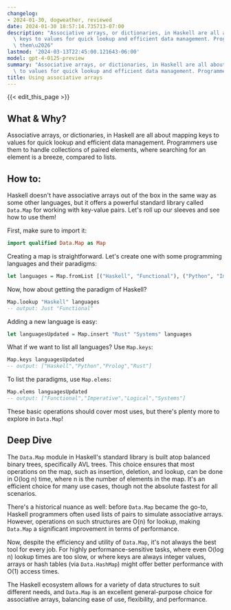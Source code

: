 ```yaml
---
changelog:
- 2024-01-30, dogweather, reviewed
date: 2024-01-30 18:57:14.735713-07:00
description: "Associative arrays, or dictionaries, in Haskell are all about mapping\
  \ keys to values for quick lookup and efficient data management. Programmers use\
  \ them\u2026"
lastmod: '2024-03-13T22:45:00.121643-06:00'
model: gpt-4-0125-preview
summary: "Associative arrays, or dictionaries, in Haskell are all about mapping keys\
  \ to values for quick lookup and efficient data management. Programmers use them\u2026"
title: Using associative arrays
---
```


{{< edit_this_page >}}

## What & Why?

Associative arrays, or dictionaries, in Haskell are all about mapping keys to values for quick lookup and efficient data management. Programmers use them to handle collections of paired elements, where searching for an element is a breeze, compared to lists.

## How to:

Haskell doesn't have associative arrays out of the box in the same way as some other languages, but it offers a powerful standard library called `Data.Map` for working with key-value pairs. Let's roll up our sleeves and see how to use them!

First, make sure to import it:
```Haskell
import qualified Data.Map as Map
```

Creating a map is straightforward. Let's create one with some programming languages and their paradigms:
```Haskell
let languages = Map.fromList [("Haskell", "Functional"), ("Python", "Imperative"), ("Prolog", "Logical")]
```

Now, how about getting the paradigm of Haskell?
```Haskell
Map.lookup "Haskell" languages
-- output: Just "Functional"
```

Adding a new language is easy:
```Haskell
let languagesUpdated = Map.insert "Rust" "Systems" languages
```

What if we want to list all languages? Use `Map.keys`:
```Haskell
Map.keys languagesUpdated
-- output: ["Haskell","Python","Prolog","Rust"]
```

To list the paradigms, use `Map.elems`:
```Haskell
Map.elems languagesUpdated
-- output: ["Functional","Imperative","Logical","Systems"]
```

These basic operations should cover most uses, but there's plenty more to explore in `Data.Map`!

## Deep Dive

The `Data.Map` module in Haskell's standard library is built atop balanced binary trees, specifically AVL trees. This choice ensures that most operations on the map, such as insertion, deletion, and lookup, can be done in O(log n) time, where n is the number of elements in the map. It's an efficient choice for many use cases, though not the absolute fastest for all scenarios.

There's a historical nuance as well: before `Data.Map` became the go-to, Haskell programmers often used lists of pairs to simulate associative arrays. However, operations on such structures are O(n) for lookup, making `Data.Map` a significant improvement in terms of performance.

Now, despite the efficiency and utility of `Data.Map`, it's not always the best tool for every job. For highly performance-sensitive tasks, where even O(log n) lookup times are too slow, or where keys are always integer values, arrays or hash tables (via `Data.HashMap`) might offer better performance with O(1) access times.

The Haskell ecosystem allows for a variety of data structures to suit different needs, and `Data.Map` is an excellent general-purpose choice for associative arrays, balancing ease of use, flexibility, and performance.
